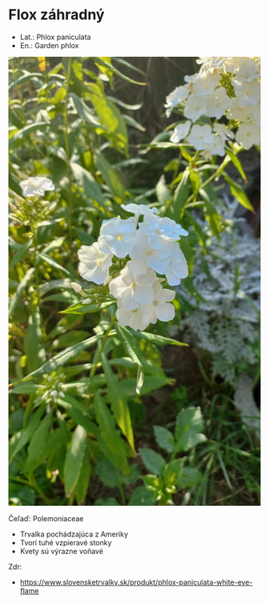 # Flox záhradný
- Lat.: Phlox paniculata
- En.: Garden phlox

![Flox záhradný](./garden_phlox.jpg "Flox záhradný")

Čeľaď: Polemoniaceae

- Trvalka pochádzajúca z Ameriky
- Tvorí tuhé vzpieravé stonky
- Kvety sú výrazne voňavé

Zdr:
- https://www.slovensketrvalky.sk/produkt/phlox-paniculata-white-eye-flame